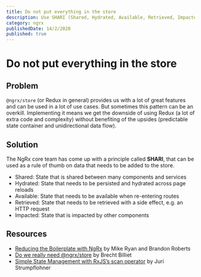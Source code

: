 ```yaml
---
title: Do not put everything in the store
description: Use SHARI (Shared, Hydrated, Available, Retrieved, Impacted) to determine what items to put into the store
category: ngrx
publishedDate: 14/2/2020
published: true
---
```


# Do not put everything in the store

## Problem

`@ngrx/store` (or Redux in general) provides us with a lot of great features and can be used in a lot of use cases. But sometimes this pattern can be an overkill. Implementing it means we get the downside of using Redux (a lot of extra code and complexity) without benefiting of the upsides (predictable state container and unidirectional data flow).

## Solution

The NgRx core team has come up with a principle called **SHARI**, that can be used as a rule of thumb on data that needs to be added to the store.

- Shared: State that is shared between many components and services
- Hydrated: State that needs to be persisted and hydrated across page reloads
- Available: State that needs to be available when re-entering routes
- Retrieved: State that needs to be retrieved with a side effect, e.g. an HTTP request
- Impacted: State that is impacted by other components

## Resources

- [Reducing the Boilerplate with NgRx](https://www.youtube.com/watch?v=t3jx0EC-Y3c) by Mike Ryan and Brandon Roberts
- [Do we really need @ngrx/store](https://blog.strongbrew.io/do-we-really-need-redux/) by Brecht Billiet
- [Simple State Management with RxJS’s scan operator](https://juristr.com/blog/2018/10/simple-state-management-with-scan/) by Juri Strumpflohner
